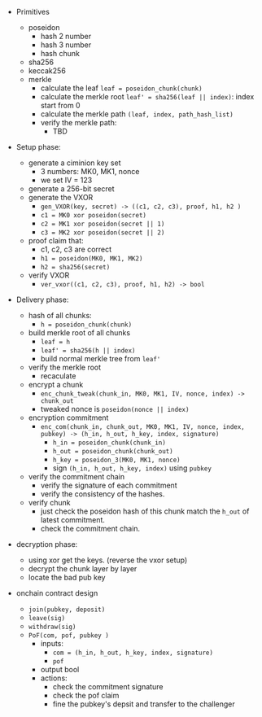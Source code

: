 - Primitives 
    - poseidon 
        - hash 2 number 
        - hash 3 number 
        - hash chunk 
    - sha256 
    - keccak256 
    - merkle 
        - calculate the leaf `leaf = poseidon_chunk(chunk) `
        - calculate the merkle root `leaf' = sha256(leaf || index)`: index start from 0 
        - calculate the merkle path `(leaf, index, path_hash_list)`
        - verify the merkle path: 
            - TBD
- Setup phase: 
    - generate a ciminion key set 
        - 3 numbers: MK0, MK1, nonce
        - we set IV = 123 
    - generate a 256-bit secret 
    - generate the VXOR 
        - `gen_VXOR(key, secret) -> ((c1, c2, c3), proof, h1, h2 )`
        - `c1 = MK0 xor poseidon(secret)`
        - `c2 = MK1 xor poseidon(secret || 1)`
        - `c3 = MK2 xor poseidon(secret || 2)`
    - proof claim that: 
        - c1, c2, c3 are correct 
        - `h1 = poseidon(MK0, MK1, MK2)`
        - `h2 = sha256(secret)`
    - verify VXOR 
        - `ver_vxor((c1, c2, c3), proof, h1, h2) -> bool`
- Delivery phase: 
    - hash of all chunks: 
        - `h = poseidon_chunk(chunk) `
    - build merkle root of all chunks 
        - `leaf = h`
        - `leaf' = sha256(h || index)`
        - build normal merkle tree from `leaf'`
    - verify the merkle root
        - recaculate 
    - encrypt a chunk
        - `enc_chunk_tweak(chunk_in, MK0, MK1, IV, nonce, index) -> chunk_out`
        - tweaked nonce is `poseidon(nonce || index)`
    - encryption commitment 
        - `enc_com(chunk_in, chunk_out, MK0, MK1, IV, nonce, index, pubkey) -> (h_in, h_out, h_key, index, signature)`
            - `h_in = poseidon_chunk(chunk_in)`
            - `h_out = poseidon_chunk(chunk_out)`
            - `h_key = poseidon_3(MK0, MK1, nonce)`
            - sign `(h_in, h_out, h_key, index)` using `pubkey`
    - verify the commitment chain 
        - verify the signature of each commitment
        - verify the consistency of the hashes. 
    - verify chunk
        - just check the poseidon hash of this chunk match the `h_out` of latest commitment.
        - check the commitment chain. 
- decryption phase: 
    - using xor get the keys. (reverse the vxor setup)
    - decrypt the chunk layer by layer 
    - locate the bad pub key 

- onchain contract design 
    - `join(pubkey, deposit)`
    - `leave(sig)`
    - `withdraw(sig)`
    - `PoF(com, pof, pubkey )`
        - inputs: 
            - `com = (h_in, h_out, h_key, index, signature)`
            - `pof `
        - output bool 
        - actions: 
            - check the commitment signature 
            - check the pof claim
            - fine the pubkey's depsit and transfer to the challenger 

